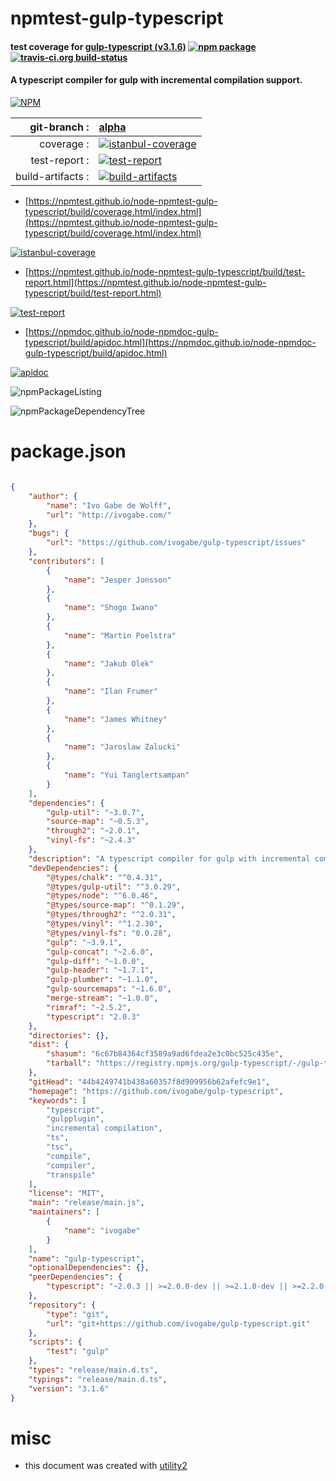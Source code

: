 # npmtest-gulp-typescript

#### test coverage for  [gulp-typescript (v3.1.6)](https://github.com/ivogabe/gulp-typescript)  [![npm package](https://img.shields.io/npm/v/npmtest-gulp-typescript.svg?style=flat-square)](https://www.npmjs.org/package/npmtest-gulp-typescript) [![travis-ci.org build-status](https://api.travis-ci.org/npmtest/node-npmtest-gulp-typescript.svg)](https://travis-ci.org/npmtest/node-npmtest-gulp-typescript)

#### A typescript compiler for gulp with incremental compilation support.

[![NPM](https://nodei.co/npm/gulp-typescript.png?downloads=true&downloadRank=true&stars=true)](https://www.npmjs.com/package/gulp-typescript)

| git-branch : | [alpha](https://github.com/npmtest/node-npmtest-gulp-typescript/tree/alpha)|
|--:|:--|
| coverage : | [![istanbul-coverage](https://npmtest.github.io/node-npmtest-gulp-typescript/build/coverage.badge.svg)](https://npmtest.github.io/node-npmtest-gulp-typescript/build/coverage.html/index.html)|
| test-report : | [![test-report](https://npmtest.github.io/node-npmtest-gulp-typescript/build/test-report.badge.svg)](https://npmtest.github.io/node-npmtest-gulp-typescript/build/test-report.html)|
| build-artifacts : | [![build-artifacts](https://npmtest.github.io/node-npmtest-gulp-typescript/glyphicons_144_folder_open.png)](https://github.com/npmtest/node-npmtest-gulp-typescript/tree/gh-pages/build)|

- [https://npmtest.github.io/node-npmtest-gulp-typescript/build/coverage.html/index.html](https://npmtest.github.io/node-npmtest-gulp-typescript/build/coverage.html/index.html)

[![istanbul-coverage](https://npmtest.github.io/node-npmtest-gulp-typescript/build/screenCapture.buildCi.browser.%252Ftmp%252Fbuild%252Fcoverage.lib.html.png)](https://npmtest.github.io/node-npmtest-gulp-typescript/build/coverage.html/index.html)

- [https://npmtest.github.io/node-npmtest-gulp-typescript/build/test-report.html](https://npmtest.github.io/node-npmtest-gulp-typescript/build/test-report.html)

[![test-report](https://npmtest.github.io/node-npmtest-gulp-typescript/build/screenCapture.buildCi.browser.%252Ftmp%252Fbuild%252Ftest-report.html.png)](https://npmtest.github.io/node-npmtest-gulp-typescript/build/test-report.html)

- [https://npmdoc.github.io/node-npmdoc-gulp-typescript/build/apidoc.html](https://npmdoc.github.io/node-npmdoc-gulp-typescript/build/apidoc.html)

[![apidoc](https://npmdoc.github.io/node-npmdoc-gulp-typescript/build/screenCapture.buildCi.browser.%252Ftmp%252Fbuild%252Fapidoc.html.png)](https://npmdoc.github.io/node-npmdoc-gulp-typescript/build/apidoc.html)

![npmPackageListing](https://npmtest.github.io/node-npmtest-gulp-typescript/build/screenCapture.npmPackageListing.svg)

![npmPackageDependencyTree](https://npmtest.github.io/node-npmtest-gulp-typescript/build/screenCapture.npmPackageDependencyTree.svg)



# package.json

```json

{
    "author": {
        "name": "Ivo Gabe de Wolff",
        "url": "http://ivogabe.com/"
    },
    "bugs": {
        "url": "https://github.com/ivogabe/gulp-typescript/issues"
    },
    "contributors": [
        {
            "name": "Jesper Jonsson"
        },
        {
            "name": "Shogo Iwano"
        },
        {
            "name": "Martin Poelstra"
        },
        {
            "name": "Jakub Olek"
        },
        {
            "name": "Ilan Frumer"
        },
        {
            "name": "James Whitney"
        },
        {
            "name": "Jaroslaw Zalucki"
        },
        {
            "name": "Yui Tanglertsampan"
        }
    ],
    "dependencies": {
        "gulp-util": "~3.0.7",
        "source-map": "~0.5.3",
        "through2": "~2.0.1",
        "vinyl-fs": "~2.4.3"
    },
    "description": "A typescript compiler for gulp with incremental compilation support.",
    "devDependencies": {
        "@types/chalk": "^0.4.31",
        "@types/gulp-util": "^3.0.29",
        "@types/node": "^6.0.46",
        "@types/source-map": "^0.1.29",
        "@types/through2": "^2.0.31",
        "@types/vinyl": "^1.2.30",
        "@types/vinyl-fs": "0.0.28",
        "gulp": "~3.9.1",
        "gulp-concat": "~2.6.0",
        "gulp-diff": "~1.0.0",
        "gulp-header": "~1.7.1",
        "gulp-plumber": "~1.1.0",
        "gulp-sourcemaps": "~1.6.0",
        "merge-stream": "~1.0.0",
        "rimraf": "~2.5.2",
        "typescript": "2.0.3"
    },
    "directories": {},
    "dist": {
        "shasum": "6c67b84364cf3589a9ad6fdea2e3c0bc525c435e",
        "tarball": "https://registry.npmjs.org/gulp-typescript/-/gulp-typescript-3.1.6.tgz"
    },
    "gitHead": "44b4249741b438a60357f8d909956b62afefc9e1",
    "homepage": "https://github.com/ivogabe/gulp-typescript",
    "keywords": [
        "typescript",
        "gulpplugin",
        "incremental compilation",
        "ts",
        "tsc",
        "compile",
        "compiler",
        "transpile"
    ],
    "license": "MIT",
    "main": "release/main.js",
    "maintainers": [
        {
            "name": "ivogabe"
        }
    ],
    "name": "gulp-typescript",
    "optionalDependencies": {},
    "peerDependencies": {
        "typescript": "~2.0.3 || >=2.0.0-dev || >=2.1.0-dev || >=2.2.0-dev || >=2.3.0-dev"
    },
    "repository": {
        "type": "git",
        "url": "git+https://github.com/ivogabe/gulp-typescript.git"
    },
    "scripts": {
        "test": "gulp"
    },
    "types": "release/main.d.ts",
    "typings": "release/main.d.ts",
    "version": "3.1.6"
}
```



# misc
- this document was created with [utility2](https://github.com/kaizhu256/node-utility2)
